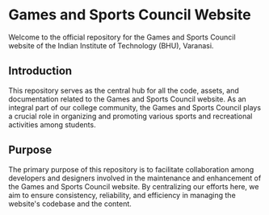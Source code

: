 # Games and Sports Council Website 

Welcome to the official repository for the Games and Sports Council website of the Indian Institute of Technology (BHU), Varanasi.

## Introduction

This repository serves as the central hub for all the code, assets, and documentation related to the Games and Sports Council website. As an integral part of our college community, the Games and Sports Council plays a crucial role in organizing and promoting various sports and recreational activities among students.

## Purpose

The primary purpose of this repository is to facilitate collaboration among developers and designers involved in the maintenance and enhancement of the Games and Sports Council website. By centralizing our efforts here, we aim to ensure consistency, reliability, and efficiency in managing the website's codebase and the content.
